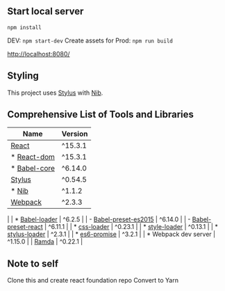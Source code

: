 ## Start local server
`npm install`

DEV: `npm start-dev`
Create assets for Prod: `npm run build`

[http://localhost:8080/](http://localhost:8080/)

## Styling
This project uses [Stylus](http://stylus-lang.com/) with [Nib](https://github.com/tj/nib).

## Comprehensive List of Tools and Libraries
| Name                                                                           | Version  |
|--------------------------------------------------------------------------------|----------|
| [React](https://facebook.github.io/react/docs/getting-started.html)            | ^15.3.1  |
| * [React-dom](https://www.npmjs.com/package/react-dom)                         | ^15.3.1  |
| * [Babel-core](https://github.com/babel/babel/tree/master/packages/babel-core) | ^6.14.0  |
| [Stylus](http://stylus-lang.com/)                                              | ^0.54.5  |
| * [Nib](https://github.com/tj/nib)                                             | ^1.1.2   |
| [Webpack](http://webpack.github.io/docs/)                                      | ^2.3.3
|
| * [Babel-loader](https://github.com/babel/babel-loader)                        | ^6.2.5   |
|   - [Babel-preset-es2015](https://babeljs.io/docs/plugins/preset-es2015/)      | ^6.14.0  |
|   - [Babel-preset-react](https://babeljs.io/docs/plugins/preset-react/)        | ^6.11.1  |
| * [css-loader](https://github.com/webpack/css-loader)                          | ^0.23.1  |
| * [style-loader](https://github.com/webpack/style-loader)                      | ^0.13.1  |
| * [stylus-loader](https://github.com/shama/stylus-loader)                      | ^2.3.1   |
| * [es6-promise](https://github.com/stefanpenner/es6-promise)                   | ^3.2.1   |
| * Webpack dev server                                                           | ^1.15.0  |
| [Ramda](http://ramdajs.com/0.21.0/)                                            | ^0.22.1  |

## Note to self
Clone this and create react foundation repo
Convert to Yarn
